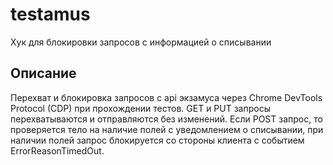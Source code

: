 # testamus
Хук для блокировки запросов с информацией о списывании 

## Описание
Перехват и блокировка запросов с api экзамуса через Chrome DevTools Protocol (CDP) при прохождении тестов.
GET и PUT запросы перехватываются и отправляются без изменений. Если POST запрос, то проверяется тело на наличие полей с уведомлением о списывании, при наличии полей запрос блокируется со стороны клиента с событием ErrorReasonTimedOut.

